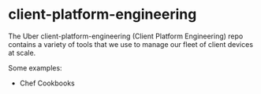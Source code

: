 # client-platform-engineering
The Uber client-platform-engineering (Client Platform Engineering) repo contains a variety of tools that we use to manage our fleet of client devices at scale.

Some examples:
- Chef Cookbooks
